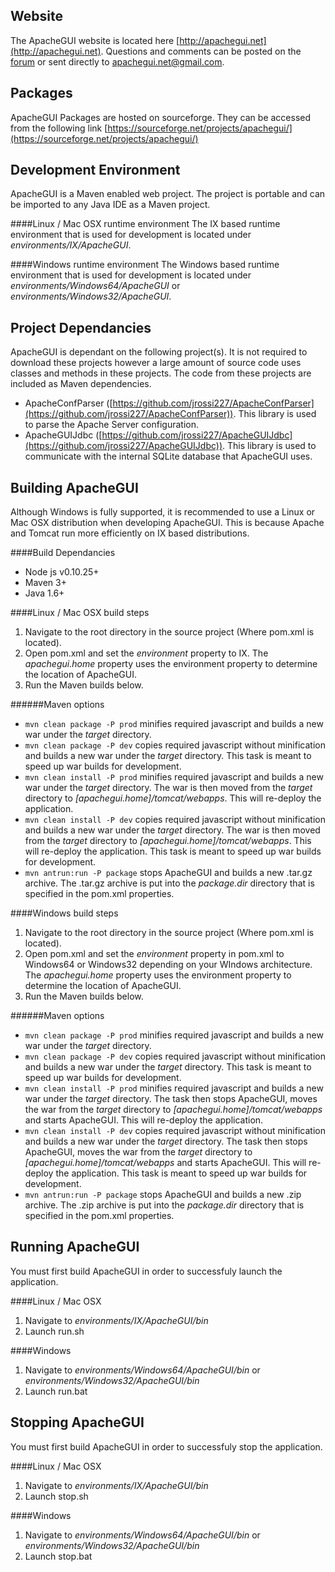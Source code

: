 Website
----------------
The ApacheGUI website is located here [http://apachegui.net](http://apachegui.net). Questions and comments can be posted on the [forum](http://forum.apachegui.net) or sent directly to apachegui.net@gmail.com.

Packages
----------------
ApacheGUI Packages are hosted on sourceforge. They can be accessed from the following link [https://sourceforge.net/projects/apachegui/](https://sourceforge.net/projects/apachegui/)


Development Environment
---------------
ApacheGUI is a Maven enabled web project. The project is portable and can be imported to any Java IDE as a Maven project.  

####Linux / Mac OSX runtime environment
The IX based runtime environment that is used for development is located under *environments/IX/ApacheGUI*.

####Windows runtime environment
The Windows based runtime environment that is used for development is located under *environments/Windows64/ApacheGUI* or *environments/Windows32/ApacheGUI*.

Project Dependancies
---------------
ApacheGUI is dependant on the following project(s). It is not required to download these projects however a large amount of source code uses classes and methods in these projects. The code from these projects are included as Maven dependencies.

- ApacheConfParser ([https://github.com/jrossi227/ApacheConfParser](https://github.com/jrossi227/ApacheConfParser)). This library is used to parse the Apache Server configuration.
- ApacheGUIJdbc ([https://github.com/jrossi227/ApacheGUIJdbc](https://github.com/jrossi227/ApacheGUIJdbc)). This library is used to communicate with the internal SQLite database that ApacheGUI uses.

Building ApacheGUI
----------------
Although Windows is fully supported, it is recommended to use a Linux or Mac OSX distribution when developing ApacheGUI. This is because Apache and Tomcat run more efficiently on IX based distributions.

####Build Dependancies

- Node js v0.10.25+
- Maven 3+
- Java 1.6+

####Linux / Mac OSX build steps
1. Navigate to the root directory in the source project (Where pom.xml is located).
2. Open pom.xml and set the *environment* property to IX. The *apachegui.home* property uses the environment property to determine the location of ApacheGUI.
3. Run the Maven builds below.

######Maven options
- ```mvn clean package -P prod``` minifies required javascript and builds a new war under the *target* directory. 
- ```mvn clean package -P dev``` copies required javascript without minification and builds a new war under the *target* directory. This task is meant to speed up war builds for development. 
- ```mvn clean install -P prod``` minifies required javascript and builds a new war under the *target* directory. The war is then moved from the *target* directory to *[apachegui.home]/tomcat/webapps*. This will re-deploy the application.
- ```mvn clean install -P dev``` copies required javascript without minification and builds a new war under the *target* directory. The war is then moved from the *target* directory to *[apachegui.home]/tomcat/webapps*. This will re-deploy the application. This task is meant to speed up war builds for development. 
- ```mvn antrun:run -P package``` stops ApacheGUI and builds a new .tar.gz archive. The .tar.gz archive is put into the *package.dir* directory that is specified in the pom.xml properties.

####Windows build steps
1. Navigate to the root directory in the source project (Where pom.xml is located).
2. Open pom.xml and set the *environment* property in pom.xml to Windows64 or Windows32 depending on your WIndows architecture. The *apachegui.home* property uses the environment property to determine the location of ApacheGUI.
3. Run the Maven builds below.

######Maven options
- ```mvn clean package -P prod``` minifies required javascript and builds a new war under the *target* directory. 
- ```mvn clean package -P dev``` copies required javascript without minification and builds a new war under the *target* directory. This task is meant to speed up war builds for development. 
- ```mvn clean install -P prod``` minifies required javascript and builds a new war under the *target* directory. The task then stops ApacheGUI, moves the war from the *target* directory to *[apachegui.home]/tomcat/webapps* and starts ApacheGUI. This will re-deploy the application.
- ```mvn clean install -P dev``` copies required javascript without minification and builds a new war under the *target* directory. The task then stops ApacheGUI, moves the war from the *target* directory to *[apachegui.home]/tomcat/webapps* and starts ApacheGUI. This will re-deploy the application. This task is meant to speed up war builds for development. 
- ```mvn antrun:run -P package``` stops ApacheGUI and builds a new .zip archive. The .zip archive is put into the *package.dir* directory that is specified in the pom.xml properties.

Running ApacheGUI
-----------------
You must first build ApacheGUI in order to successfuly launch the application.

####Linux / Mac OSX
1. Navigate to *environments/IX/ApacheGUI/bin*
2. Launch run.sh

####Windows
1. Navigate to *environments/Windows64/ApacheGUI/bin* or *environments/Windows32/ApacheGUI/bin*
2. Launch run.bat

Stopping ApacheGUI
-----------------
You must first build ApacheGUI in order to successfuly stop the application.

####Linux / Mac OSX
1. Navigate to *environments/IX/ApacheGUI/bin*
2. Launch stop.sh

####Windows
1. Navigate to *environments/Windows64/ApacheGUI/bin* or *environments/Windows32/ApacheGUI/bin*
2. Launch stop.bat
